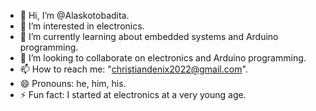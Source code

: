 - 👋 Hi, I’m @Alaskotobadita.
- 👀 I’m interested in electronics.
- 🌱 I’m currently learning about embedded systems and Arduino programming.
- 💞️ I’m looking to collaborate on electronics and Arduino programming.
- 📫 How to reach me: "christiandenix2022@gmail.com".
- 😄 Pronouns: he, him, his.
- ⚡ Fun fact: I started at electronics at a very young age.

<!---
Alaskotobadita/Alaskotobadita is a ✨ special ✨ repository because its `README.md` (this file) appears on your GitHub profile.
You can click the Preview link to take a look at your changes.
--->

